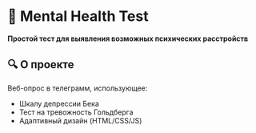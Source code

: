 # 🧠 Mental Health Test  

**Простой тест для выявления возможных психических расстройств**  

## 🔍 О проекте  
Веб-опрос в телеграмм, использующее:  
- Шкалу депрессии Бека  
- Тест на тревожность Гольдберга  
- Адаптивный дизайн (HTML/CSS/JS)  


